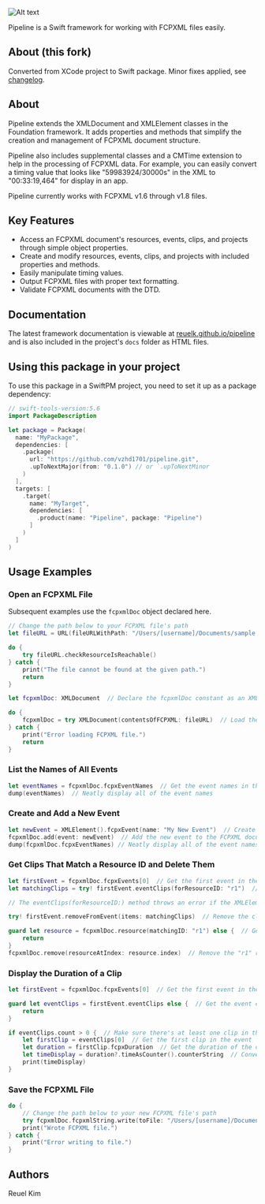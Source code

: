 ![Alt text](pipeline.png?raw=true "Pipeline for Final Cut Pro X")

Pipeline is a Swift framework for working with FCPXML files easily.

## About (this fork)

Converted from XCode project to Swift package. Minor fixes applied, see [changelog](https://github.com/vzhd1701/pipeline/blob/master/CHANGELOG.md).

## About
Pipeline extends the XMLDocument and XMLElement classes in the Foundation framework. It adds properties and methods that simplify the creation and management of FCPXML document structure.

Pipeline also includes supplemental classes and a CMTime extension to help in the processing of FCPXML data. For example, you can easily convert a timing value that looks like "59983924/30000s" in the XML to "00:33:19,464" for display in an app.

Pipeline currently works with FCPXML v1.6 through v1.8 files.

## Key Features
* Access an FCPXML document's resources, events, clips, and projects through simple object properties.
* Create and modify resources, events, clips, and projects with included properties and methods.
* Easily manipulate timing values.
* Output FCPXML files with proper text formatting.
* Validate FCPXML documents with the DTD.

## Documentation
The latest framework documentation is viewable at [reuelk.github.io/pipeline](https://reuelk.github.io/pipeline) and is also included in the project's `docs` folder as HTML files.

## Using this package in your project

To use this package in a SwiftPM project, you need to set it up as a package dependency:

```swift
// swift-tools-version:5.6
import PackageDescription

let package = Package(
  name: "MyPackage",
  dependencies: [
    .package(
      url: "https://github.com/vzhd1701/pipeline.git",
      .upToNextMajor(from: "0.1.0") // or `.upToNextMinor
    )
  ],
  targets: [
    .target(
      name: "MyTarget",
      dependencies: [
        .product(name: "Pipeline", package: "Pipeline")
      ]
    )
  ]
)
```

## Usage Examples

### Open an FCPXML File
Subsequent examples use the `fcpxmlDoc` object declared here.

```swift
// Change the path below to your FCPXML file's path
let fileURL = URL(fileURLWithPath: "/Users/[username]/Documents/sample.fcpxml")  // Create a new URL object that points to the FCPXML file's path.

do {
	try fileURL.checkResourceIsReachable()
} catch {
	print("The file cannot be found at the given path.")
	return
}

let fcpxmlDoc: XMLDocument  // Declare the fcpxmlDoc constant as an XMLDocument object

do {
	fcpxmlDoc = try XMLDocument(contentsOfFCPXML: fileURL)  // Load the FCPXML file using the fileURL object
} catch {
	print("Error loading FCPXML file.")
	return
}
```

### List the Names of All Events

```swift
let eventNames = fcpxmlDoc.fcpxEventNames  // Get the event names in the FCPXML document
dump(eventNames)  // Neatly display all of the event names
```

### Create and Add a New Event

```swift
let newEvent = XMLElement().fcpxEvent(name: "My New Event")  // Create a new empty event
fcpxmlDoc.add(event: newEvent)  // Add the new event to the FCPXML document
dump(fcpxmlDoc.fcpxEventNames) // Neatly display all of the event names
```

### Get Clips That Match a Resource ID and Delete Them

```swift
let firstEvent = fcpxmlDoc.fcpxEvents[0]  // Get the first event in the FCPXML document
let matchingClips = try! firstEvent.eventClips(forResourceID: "r1")  // Get any clips that match resource ID "r1".

// The eventClips(forResourceID:) method throws an error if the XMLElement that calls it is not an event. Since we know that firstEvent is an event, it is safe to use "try!" to override the error handling.

try! firstEvent.removeFromEvent(items: matchingClips)  // Remove the clips that reference resource "r1".

guard let resource = fcpxmlDoc.resource(matchingID: "r1") else {  // Get the "r1" resource
	return
}
fcpxmlDoc.remove(resourceAtIndex: resource.index)  // Remove the "r1" resource from the FCPXML document
```

### Display the Duration of a Clip

```swift
let firstEvent = fcpxmlDoc.fcpxEvents[0]  // Get the first event in the FCPXML document

guard let eventClips = firstEvent.eventClips else {  // Get the event clips while guarding against a potential nil value
	return
}

if eventClips.count > 0 {  // Make sure there's at least one clip in the event
	let firstClip = eventClips[0]  // Get the first clip in the event
	let duration = firstClip.fcpxDuration  // Get the duration of the clip
	let timeDisplay = duration?.timeAsCounter().counterString  // Convert the duration, which is a CMTime value, to a String formatted as HH:MM:SS,MMM
	print(timeDisplay) 
}
```

### Save the FCPXML File

```swift
do {
	// Change the path below to your new FCPXML file's path
	try fcpxmlDoc.fcpxmlString.write(toFile: "/Users/[username]/Documents/sample-output.fcpxml", atomically: false, encoding: String.Encoding.utf8)
	print("Wrote FCPXML file.")
} catch {
	print("Error writing to file.")
}
```

## Authors
Reuel Kim
